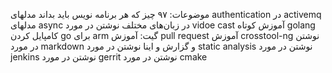 موضوعات:
۹۷ چیز که هر برنامه نویس باید بداند
مدلهای authentication در activemq
مدلهای async در زبان‌های مختلف
نوشتن در مورد vidoe cast
آموزش کوتاه golang
کامپایل کردن go برای arm
گیت: آموزش pull request
آموزش crosstool-ng
نوشتن در مورد markdown و گزارش و اینا
نوشتن در مورد static analysis
نوشتن در مورد jenkins
نوشتن در مورد gerrit
نوشتن در مورد cmake


